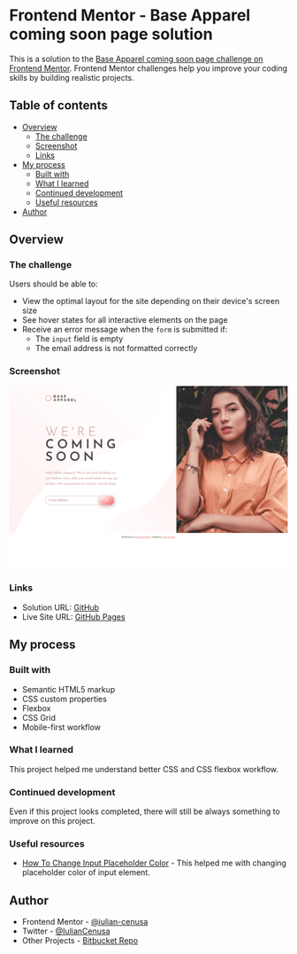 # Frontend Mentor - Base Apparel coming soon page solution

This is a solution to the [Base Apparel coming soon page challenge on Frontend Mentor](https://www.frontendmentor.io/challenges/base-apparel-coming-soon-page-5d46b47f8db8a7063f9331a0). Frontend Mentor challenges help you improve your coding skills by building realistic projects. 

## Table of contents

- [Overview](#overview)
  - [The challenge](#the-challenge)
  - [Screenshot](#screenshot)
  - [Links](#links)
- [My process](#my-process)
  - [Built with](#built-with)
  - [What I learned](#what-i-learned)
  - [Continued development](#continued-development)
  - [Useful resources](#useful-resources)
- [Author](#author)

## Overview

### The challenge

Users should be able to:

- View the optimal layout for the site depending on their device's screen size
- See hover states for all interactive elements on the page
- Receive an error message when the `form` is submitted if:
  - The `input` field is empty
  - The email address is not formatted correctly

### Screenshot

![MainPage](./images/screen1.png)

### Links

- Solution URL: [GitHub](https://github.com/iulian-cenusa/frontend-mentor-Base-Apparel-comming-soon-page)
- Live Site URL: [GitHub Pages](https://iulian-cenusa.github.io/frontend-mentor-Base-Apparel-comming-soon-page/)

## My process

### Built with

- Semantic HTML5 markup
- CSS custom properties
- Flexbox
- CSS Grid
- Mobile-first workflow

### What I learned

This project helped me understand better CSS and CSS flexbox workflow.

### Continued development

Even if this project looks completed, there will still be always something to improve on this project.

### Useful resources

- [How To Change Input Placeholder Color](https://www.w3schools.com/howto/howto_css_placeholder.asp) - This helped me with changing placeholder color of input element.

## Author

- Frontend Mentor - [@iulian-cenusa](https://www.frontendmentor.io/profile/iulian-cenusa)
- Twitter - [@IulianCenusa](https://twitter.com/IulianCenusa)
- Other Projects - [Bitbucket Repo](https://bitbucket.org/iulian_cenusa/)
